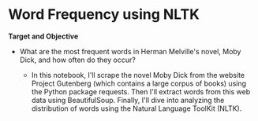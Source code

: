 # **Word Frequency using NLTK**

**Target and Objective**
- What are the most frequent words in Herman Melville's novel, Moby Dick, and how often do they occur?
  
  - In this notebook, I'll scrape the novel Moby Dick from the website Project Gutenberg (which contains a large corpus of books) using the Python package requests. Then I'll extract words from this web data using BeautifulSoup. Finally, I'll dive into analyzing the distribution of words using the Natural Language ToolKit (NLTK).


